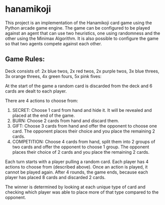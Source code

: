 # hanamikoji
This project is an implementation of the Hanamikoji card game using the Python arcade game engine. The game can be configured to be played against an agent that can use two heuristics, one using randomness and the other using the Minimax Algorithm. It is also possible to configure the game so that two agents compete against each other.


## Game Rules:
Deck consists of: 2x blue twos, 2x red twos, 2x purple twos, 3x blue threes, 3x orange threes, 4x green fours, 5x pink fives:

At the start of the game a random card is discarded from the deck and 6 cards are dealt to each player.

There are 4 actions to choose from: 
  1) SECRET:       	Choose 1 card from hand and hide it. It will be revealed and placed at the end of the game.
  2) BURN:         	Choose 2 cards from hand and discard them.
  3) GIFT:         	Choose 3 cards from hand and offer the opponent to choose one card. 
  The opponent places their choice and you place the remaining 2 cards.
  4) COMPETITION:  	Choose 4 cards from hand, split them into 2 groups of two cards and offer the opponent to choose 1 group. 
  The opponent places their choice of 2 cards and you place the remaining 2 cards.

Each turn starts with a player pulling a random card.
Each player has 4 actions to choose from (described above). 
Once an action is played, it cannot be played again. 
After 4 rounds, the game ends, because each player has placed 8 cards and discarded 2 cards.

The winner is determined by looking at each unique type of card and checking which player was able to place more of that type compared to the opponent. 

